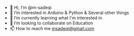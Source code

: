 - 👋 Hi, I’m @m-sadeqi
- 👀 I’m interested in Arduino & Python & Several other things
- 🌱 I’m currently learning what I'm interested in
- 💞️ I’m looking to collaborate on Education
- 📫 How to reach me msadeqi@gmail.com

<!---
m-sadeqi/m-sadeqi is a ✨ special ✨ repository because its `README.md` (this file) appears on your GitHub profile.
You can click the Preview link to take a look at your changes.
--->

